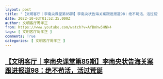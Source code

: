 ```yaml
---
layout: post
title: "【文明客厅｜李南央课堂第85期】李南央状告海关案跟进报道98：绝不苟活，活过荒诞"
date: 2022-10-03T01:52:35.000Z
author: 文明客厅周孝正
from: https://www.youtube.com/watch?v=AfBmhw5HNk4
tags: [ 文明客厅周孝正 ]
comments: True
categories: [ 文明客厅周孝正 ]
---
```

<!--1664761955000-->
[【文明客厅｜李南央课堂第85期】李南央状告海关案跟进报道98：绝不苟活，活过荒诞](https://www.youtube.com/watch?v=AfBmhw5HNk4)
------

<div>

</div>
